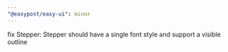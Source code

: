 ```yaml
---
"@easypost/easy-ui": minor
---
```


fix Stepper: Stepper should have a single font style and support a visible outline
